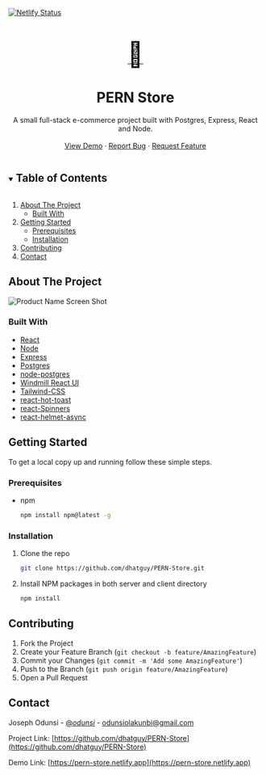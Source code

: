 <!-- [![Contributors][contributors-shield]][contributors-url]
[![Forks][forks-shield]][forks-url]
[![Stargazers][stars-shield]][stars-url]
[![Issues][issues-shield]][issues-url]
[![MIT License][license-shield]][license-url]
[![LinkedIn][linkedin-shield]][linkedin-url] -->
[![Netlify Status](https://api.netlify.com/api/v1/badges/af46234b-6fba-43f2-808f-e2bbe4b2adf1/deploy-status)](https://app.netlify.com/sites/pern-store/deploys)


<!-- PROJECT LOGO -->
<br />
<p align="center">
  <a href="https://github.com/dhatguy/PERN-Store">
    <font size="10">🛒</font>
  </a>

  <h1 align="center">PERN Store</h1>

  <p align="center">
    A small full-stack e-commerce project built with Postgres, Express, React and Node.
    <br />
    <br />
    <a href="https://pern-store.netlify.app">View Demo</a>
    ·
    <a href="https://github.com/dhatguy/PERN-Store/issues">Report Bug</a>
    ·
    <a href="https://github.com/dhatguy/PERN-Store/issues">Request Feature</a>
  </p>
</p>



<!-- TABLE OF CONTENTS -->
<details open="open">
  <summary><h2 style="display: inline-block">Table of Contents</h2></summary>
  <ol>
    <li>
      <a href="#about-the-project">About The Project</a>
      <ul>
        <li><a href="#built-with">Built With</a></li>
      </ul>
    </li>
    <li>
      <a href="#getting-started">Getting Started</a>
      <ul>
        <li><a href="#prerequisites">Prerequisites</a></li>
        <li><a href="#installation">Installation</a></li>
      </ul>
    </li>
    <!-- <li><a href="#usage">Usage</a></li>
    <li><a href="#roadmap">Roadmap</a></li> -->
    <li><a href="#contributing">Contributing</a></li>
    <!-- <li><a href="#license">License</a></li> -->
    <li><a href="#contact">Contact</a></li>
    <!-- <li><a href="#acknowledgements">Acknowledgements</a></li> -->
  </ol>
</details>



<!-- ABOUT THE PROJECT -->
## About The Project

![Product Name Screen Shot](https://user-images.githubusercontent.com/51405947/104136952-a3509100-5399-11eb-94a6-0f9b07fbf1a2.png)


### Built With

* [React](https://reactjs.org/)
* [Node](https://nodejs.org/en/)
* [Express](http://expressjs.com/)
* [Postgres](https://www.postgresql.org/)
* [node-postgres](https://node-postgres.com/)
* [Windmill React UI](https://windmillui.com/react-ui)
* [Tailwind-CSS](https://tailwindcss.com/)
* [react-hot-toast](https://react-hot-toast.com/docs)
* [react-Spinners](https://www.npmjs.com/package/react-spinners)
* [react-helmet-async](https://www.npmjs.com/package/react-helmet-async)



<!-- GETTING STARTED -->
## Getting Started

To get a local copy up and running follow these simple steps.

### Prerequisites
* npm
  ```sh
  npm install npm@latest -g
  ```

### Installation

1. Clone the repo
   ```sh
   git clone https://github.com/dhatguy/PERN-Store.git
   ```
2. Install NPM packages in both server and client directory
   ```sh
   npm install
   ```



<!-- USAGE EXAMPLES -->
<!-- ## Usage

Use this space to show useful examples of how a project can be used. Additional screenshots, code examples and demos work well in this space. You may also link to more resources. -->


<!-- CONTRIBUTING -->
## Contributing

1. Fork the Project
2. Create your Feature Branch (`git checkout -b feature/AmazingFeature`)
3. Commit your Changes (`git commit -m 'Add some AmazingFeature'`)
4. Push to the Branch (`git push origin feature/AmazingFeature`)
5. Open a Pull Request



<!-- LICENSE -->
<!-- ## License -->

<!-- Distributed under the MIT License. See `LICENSE` for more information. -->



<!-- CONTACT -->
## Contact

Joseph Odunsi - [@_odunsi_](https://twitter.com/_odunsi_) - odunsiolakunbi@gmail.com

Project Link: [https://github.com/dhatguy/PERN-Store](https://github.com/dhatguy/PERN-Store)

Demo Link: [https://pern-store.netlify.app](https://pern-store.netlify.app)



<!-- ACKNOWLEDGEMENTS -->
<!-- ## Acknowledgements

* []()
* []()
* []() -->



